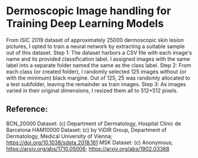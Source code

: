 # Dermoscopic Image handling for Training Deep Learning Models
From ISIC 2019 dataset of approximately 25000 dermoscopic skin lesion pictures, I opted to train a neural network by extracting a suitable sample out of this dataset.
Step 1: The dataset harbors a CSV file with each image's name and its provided classification label. I assigned images with the same label into a separate folder named the same as the class label.
Step 2: From each class (or created folder), I randomly selected 125 images without (or with the minimum) black margine. Out of 125, 25 was randomly allocated to a test subfolder, leaving the remainder as train images.
Step 3: As images varied in their original dimensions, I resized them all to 512*512 pixels.

## Reference:
BCN_20000 Dataset: (c) Department of Dermatology, Hospital Clínic de Barcelona
HAM10000 Dataset: (c) by ViDIR Group, Department of Dermatology, Medical University of Vienna; https://doi.org/10.1038/sdata.2018.161
MSK Dataset: (c) Anonymous; https://arxiv.org/abs/1710.05006; https://arxiv.org/abs/1902.03368
